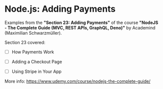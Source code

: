 # Node.js: Adding Payments

Examples from the **"Section 23: Adding Payments"** of the course **"NodeJS - The Complete Guide (MVC, REST APIs, GraphQL, Deno)"** by Academind (Maximilian Schwarzmüller).

Section 23 covered:

- [ ] How Payments Work
- [ ] Adding a Checkout Page
- [ ] Using Stripe in Your App


More info: https://www.udemy.com/course/nodejs-the-complete-guide/